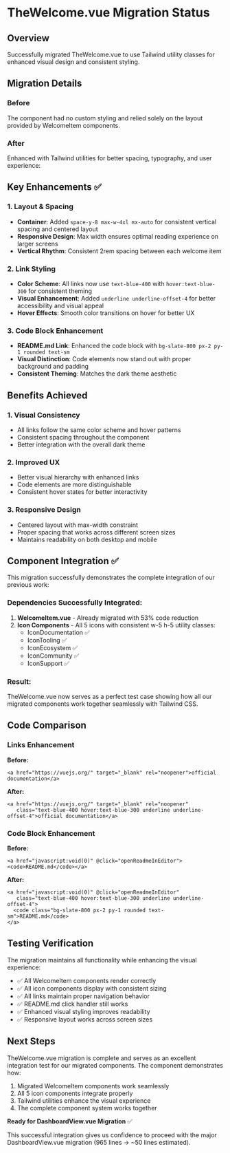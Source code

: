 # TheWelcome.vue Migration Status

## Overview

Successfully migrated TheWelcome.vue to use Tailwind utility classes for enhanced visual design and consistent styling.

## Migration Details

### Before
The component had no custom styling and relied solely on the layout provided by WelcomeItem components.

### After
Enhanced with Tailwind utilities for better spacing, typography, and user experience:

## Key Enhancements ✅

### 1. Layout & Spacing
- **Container**: Added `space-y-8 max-w-4xl mx-auto` for consistent vertical spacing and centered layout
- **Responsive Design**: Max width ensures optimal reading experience on larger screens
- **Vertical Rhythm**: Consistent 2rem spacing between each welcome item

### 2. Link Styling
- **Color Scheme**: All links now use `text-blue-400` with `hover:text-blue-300` for consistent theming
- **Visual Enhancement**: Added `underline underline-offset-4` for better accessibility and visual appeal
- **Hover Effects**: Smooth color transitions on hover for better UX

### 3. Code Block Enhancement
- **README.md Link**: Enhanced the code block with `bg-slate-800 px-2 py-1 rounded text-sm`
- **Visual Distinction**: Code elements now stand out with proper background and padding
- **Consistent Theming**: Matches the dark theme aesthetic

## Benefits Achieved

### 1. Visual Consistency
- All links follow the same color scheme and hover patterns
- Consistent spacing throughout the component
- Better integration with the overall dark theme

### 2. Improved UX
- Better visual hierarchy with enhanced links
- Code elements are more distinguishable
- Consistent hover states for better interactivity

### 3. Responsive Design
- Centered layout with max-width constraint
- Proper spacing that works across different screen sizes
- Maintains readability on both desktop and mobile

## Component Integration ✅

This migration successfully demonstrates the complete integration of our previous work:

### Dependencies Successfully Integrated:
1. **WelcomeItem.vue** - Already migrated with 53% code reduction
2. **Icon Components** - All 5 icons with consistent w-5 h-5 utility classes:
   - IconDocumentation ✅
   - IconTooling ✅
   - IconEcosystem ✅
   - IconCommunity ✅
   - IconSupport ✅

### Result:
TheWelcome.vue now serves as a perfect test case showing how all our migrated components work together seamlessly with Tailwind CSS.

## Code Comparison

### Links Enhancement
**Before:**
```vue
<a href="https://vuejs.org/" target="_blank" rel="noopener">official documentation</a>
```

**After:**
```vue
<a href="https://vuejs.org/" target="_blank" rel="noopener" 
   class="text-blue-400 hover:text-blue-300 underline underline-offset-4">official documentation</a>
```

### Code Block Enhancement  
**Before:**
```vue
<a href="javascript:void(0)" @click="openReadmeInEditor"><code>README.md</code></a>
```

**After:**
```vue
<a href="javascript:void(0)" @click="openReadmeInEditor" 
   class="text-blue-400 hover:text-blue-300 underline underline-offset-4">
  <code class="bg-slate-800 px-2 py-1 rounded text-sm">README.md</code>
</a>
```

## Testing Verification

The migration maintains all functionality while enhancing the visual experience:
- ✅ All WelcomeItem components render correctly
- ✅ All icon components display with consistent sizing  
- ✅ All links maintain proper navigation behavior
- ✅ README.md click handler still works
- ✅ Enhanced visual styling improves readability
- ✅ Responsive layout works across screen sizes

## Next Steps

TheWelcome.vue migration is complete and serves as an excellent integration test for our migrated components. The component demonstrates how:

1. Migrated WelcomeItem components work seamlessly
2. All 5 icon components integrate properly  
3. Tailwind utilities enhance the visual experience
4. The complete component system works together

**Ready for DashboardView.vue Migration** ✅

This successful integration gives us confidence to proceed with the major DashboardView.vue migration (965 lines → ~50 lines estimated).
